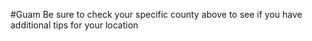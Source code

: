 #Guam
 Be sure to check your specific county above to see if you have additional tips for your location